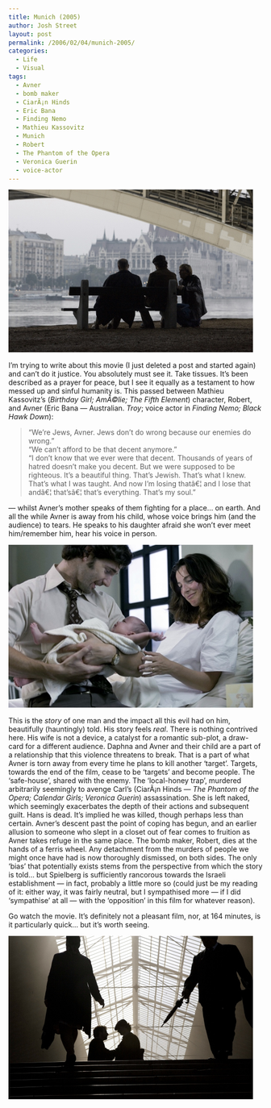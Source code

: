 ```yaml
---
title: Munich (2005)
author: Josh Street
layout: post
permalink: /2006/02/04/munich-2005/
categories:
  - Life
  - Visual
tags:
  - Avner
  - bomb maker
  - CiarÃ¡n Hinds
  - Eric Bana
  - Finding Nemo
  - Mathieu Kassovitz
  - Munich
  - Robert
  - The Phantom of the Opera
  - Veronica Guerin
  - voice-actor
---
```

![Munich: Three men sit, Hans is dead, centre][1]

I&#8217;m trying to write about this movie (I just deleted a post and started again) and can&#8217;t do it justice. You absolutely must see it. Take tissues. It&#8217;s been described as a prayer for peace, but I see it equally as a testament to how messed up and sinful humanity is. This passed between Mathieu Kassovitz&#8217;s (*Birthday Girl; AmÃ©lie; The Fifth Element*) character, Robert, and Avner (Eric Bana &#8212; Australian. *Troy*; voice actor in *Finding Nemo; Black Hawk Down*):

> &#8220;We&#8217;re Jews, Avner. Jews don&#8217;t do wrong because our enemies do wrong.&#8221;  
> &#8220;We can&#8217;t afford to be that decent anymore.&#8221;  
> &#8220;I don&#8217;t know that we ever were that decent. Thousands of years of hatred doesn&#8217;t make you decent. But we were supposed to be righteous. It&#8217;s a beautiful thing. That&#8217;s Jewish. That&#8217;s what I knew. That&#8217;s what I was taught. And now I&#8217;m losing thatâ€¦ and I lose that andâ€¦ that&#8217;sâ€¦ that&#8217;s everything. That&#8217;s my soul.&#8221;

&#8212; whilst Avner&#8217;s mother speaks of them fighting for a place&#8230; on earth. And all the while Avner is away from his child, whose voice brings him (and the audience) to tears. He speaks to his daughter afraid she won&#8217;t ever meet him/remember him, hear his voice in person.

![Munich: Avner and Daphna and daughter][2]

This is the *story* of one man and the impact all this evil had on him, beautifully (hauntingly) told. His story feels *real*. There is nothing contrived here. His wife is not a device, a catalyst for a romantic sub-plot, a draw-card for a different audience. Daphna and Avner and their child are a part of a relationship that this violence threatens to break. That is a part of what Avner is torn away from every time he plans to kill another &#8216;target&#8217;. Targets, towards the end of the film, cease to be &#8216;targets&#8217; and become people. The &#8216;safe-house&#8217;, shared with the enemy. The &#8216;local-honey trap&#8217;, murdered arbitrarily seemingly to avenge Carl&#8217;s (CiarÃ¡n Hinds &#8212; *The Phantom of the Opera; Calendar Girls; Veronica Guerin*) assassination. She is left naked, which seemingly exacerbates the depth of their actions and subsequent guilt. Hans is dead. It&#8217;s implied he was killed, though perhaps less than certain. Avner&#8217;s descent past the point of coping has begun, and an earlier allusion to someone who slept in a closet out of fear comes to fruition as Avner takes refuge in the same place. The bomb maker, Robert, dies at the hands of a ferris wheel. Any detachment from the murders of people we might once have had is now thoroughly dismissed, on both sides. The only &#8216;bias&#8217; that potentially exists stems from the perspective from which the story is told&#8230; but Spielberg is sufficiently rancorous towards the Israeli establishment &#8212; in fact, probably a little more so (could just be my reading of it: either way, it was fairly neutral, but I sympathised more &#8212; if I did &#8216;sympathise&#8217; at all &#8212; with the &#8216;opposition&#8217; in this film for whatever reason).

Go watch the movie. It&#8217;s definitely not a pleasant film, nor, at 164 minutes, is it particularly quick&#8230; but it&#8217;s worth seeing.

![Munich: Two men descend stairs at station][3]

 [1]: /blog/wp-content/2006/02/munich-deadseat.jpg
 [2]: /blog/wp-content/2006/02/munich-baby.jpg
 [3]: /blog/wp-content/2006/02/munich-station.jpg